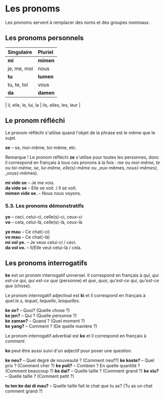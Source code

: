 # Les pronoms

Les pronoms servent à remplacer des noms et des groupes nominaux.


## Les pronoms personnels

| Singulaire  | Pluriel       |
|:------------|:-------------|
| **mi**      | **mimen**    |
| je, me, moi | nous         |
| **tu**      | **tumen**    |
| tu, te, toi | vous         |
| **da**      | **damen**    |

| il, elle, le, lui, la | ils, elles, les, leur |


## Le pronom réfléchi

Le pronom réfléchi s'utilise quand l'objet de la phrase est le même que le sujet.

**se** 
– se, moi-même, toi-même, etc.

Remarque ! Le pronom réfléchi **ze** s'utilise pour toutes les personnes, donc il correspond en français à tous ces pronons à la fois : _me_ ou _moi-même_, _te_ ou _toi-même_, _se_, _lui-même_, _elle(s)-même_ ou _eux-mêmes, _nous(-mêmes)_, _vous(-mêmes).

**mi vide se**
– Je me vois.  
**da vide se**
– Elle se voit. / Il se voit.  
**mimen vide se.**
– Nous nous voyons.


### 5.3. Les pronoms démonstratifs

**ye**
– ceci, celui-ci, celle(s)-ci, ceux-ci  
**vo** 
– cela, celui-là, celle(s)-là, ceux-là

**ye mau** 
– Ce chat(-ci)  
**vo mau** 
– Ce chat(-là)  
**mi vol ye.** 
– Je veux celui-ci / ceci.  
**da vol vo.** 
– Il/Elle veut celui-là / cela.




## Les pronoms interrogatifs

**ke** est un pronom interrogatif universel.
Il correspond en français à _qui_, _qui est-ce qui_, _qui est-ce que_ (personne) et _que_, _quoi_, _qu'est-ce qui_, _qu'est-ce que_ (chose).

Le pronom interrogatif adjectival est **ki**
et il correspond en français à _quel.le.s_, _lequel_, _laquelle_, _lesquelles_.

**ke xe?**
– Quoi? (Quelle chose ?)  
**ke jen?**
– Qui ? (Quelle personne ?)  
**ke zaman?**
– Quand ? (Quel moment ?)  
**ke yang?** 
– Comment ? (De quelle manière ?)

Le pronom interrogatif adverbial est **ko**
et il correspond en français à _comment_.

**ko** peut être aussi suivi d'un adjectif pour poser une question.

**ke neu?**
– Quel degré de nouveauté ? (Comment neuf?)
**ke koste?**
– Quel prix ? (Comment cher ?)
**ke poli?**
– Combien ? En quelle quantité ? (Comment beaucoup ?)
**ke dai?**
– Quelle taille ? (Comment grand ?)
**ke xiu?**
– Quelle taille ? (Comment petit ?)

**tu ten ke dai di mau?**
– Quelle taille fait le chat que tu as? (Tu as un chat comment grand ?)

